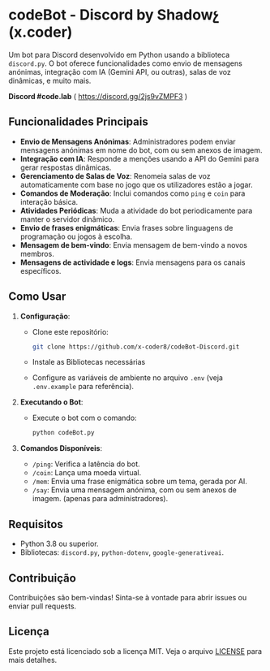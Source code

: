 # codeBot - Discord by Shadowչ (x.coder)

Um bot para Discord desenvolvido em Python usando a biblioteca `discord.py`. O bot oferece funcionalidades como envio de mensagens anónimas, integração com IA (Gemini API, ou outras), salas de voz dinâmicas, e muito mais.

**Discord #code.lab** ( https://discord.gg/2js9vZMPF3 )

## Funcionalidades Principais

- **Envio de Mensagens Anónimas**: Administradores podem enviar mensagens anónimas em nome do bot, com ou sem anexos de imagem.
- **Integração com IA**: Responde a menções usando a API do Gemini para gerar respostas dinâmicas.
- **Gerenciamento de Salas de Voz**: Renomeia salas de voz automaticamente com base no jogo que os utilizadores estão a jogar.
- **Comandos de Moderação**: Inclui comandos como `ping` e `coin` para interação básica.
- **Atividades Periódicas**: Muda a atividade do bot periodicamente para manter o servidor dinâmico.
- **Envio de frases enigmáticas**: Envia frases sobre linguagens de programação ou jogos à escolha.
- **Mensagem de bem-vindo**: Envia mensagem de bem-vindo a novos membros.
- **Mensagens de actividade e logs**: Envia mensagens para os canais específicos.

## Como Usar

1. **Configuração**:
   - Clone este repositório:
     ```bash
     git clone https://github.com/x-coder8/codeBot-Discord.git
     ```
   - Instale as Bibliotecas necessárias

   - Configure as variáveis de ambiente no arquivo `.env` (veja `.env.example` para referência).

2. **Executando o Bot**:
   - Execute o bot com o comando:
     ```bash
     python codeBot.py
     ```

3. **Comandos Disponíveis**:
   - `/ping`: Verifica a latência do bot.
   - `/coin`: Lança uma moeda virtual.
   - `/mem`: Envia uma frase enigmática sobre um tema, gerada por AI.
   - `/say`: Envia uma mensagem anónima, com ou sem anexos de imagem. (apenas para administradores).

## Requisitos

- Python 3.8 ou superior.
- Bibliotecas: `discord.py`, `python-dotenv`, `google-generativeai`.

## Contribuição

Contribuições são bem-vindas! Sinta-se à vontade para abrir issues ou enviar pull requests.

## Licença

Este projeto está licenciado sob a licença MIT. Veja o arquivo [LICENSE](LICENSE) para mais detalhes.
